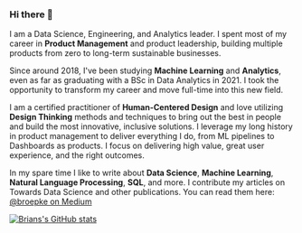 ### Hi there 👋

I am a Data Science, Engineering, and Analytics leader. I spent most of my career in **Product Management** and product leadership, building multiple products from zero to long-term sustainable businesses.

Since around 2018, I've been studying **Machine Learning** and **Analytics**, even as far as graduating with a BSc in Data Analytics in 2021. I took the opportunity to transform my career and move full-time into this new field.

I am a certified practitioner of **Human-Centered Design** and love utilizing **Design Thinking** methods and techniques to bring out the best in people and build the most innovative, inclusive solutions. I leverage my long history in product management to deliver everything I do, from ML pipelines to Dashboards as products. I focus on delivering high value, great user experience, and the right outcomes.

In my spare time I like to write about **Data Science**, **Machine Learning**, **Natural Language Processing**, **SQL**, and more.  I contribute my articles on Towards Data Science and other publications.  You can read them here: [@broepke on Medium](https://medium.com/@broepke)

[![Brians's GitHub stats](https://github-readme-stats.vercel.app/api?username=broepke&show_icons=true)](https://github.com/anuraghazra/github-readme-stats)

<!--
**broepke/broepke** is a ✨ _special_ ✨ repository because its `README.md` (this file) appears on your GitHub profile.

Here are some ideas to get you started:

- 🔭 I’m currently working on ...
- 🌱 I’m currently learning ...
- 👯 I’m looking to collaborate on ...
- 🤔 I’m looking for help with ...
- 💬 Ask me about ...
- 📫 How to reach me: ...
- 😄 Pronouns: ...
- ⚡ Fun fact: ...
-->
